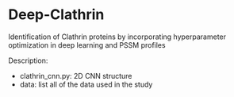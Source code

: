 # Deep-Clathrin
Identification of Clathrin proteins by incorporating hyperparameter optimization in deep learning and PSSM profiles

Description:
- clathrin_cnn.py: 2D CNN structure
- data: list all of the data used in the study
